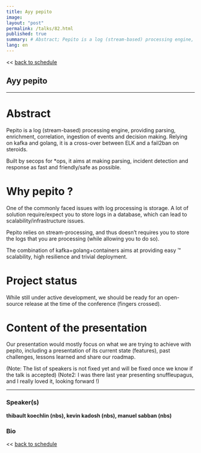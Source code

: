 ```yaml
---
title: Ayy pepito
image: 
layout: "post"
permalink: /talks/82.html
published: true
summary: # Abstract; Pepito is a log (stream-based) processing engine, providing parsing, enrichment, corre…
lang: en
---
```

<< [back to schedule](/schedule/)

## Ayy pepito
---


# Abstract
Pepito is a log (stream-based) processing engine, providing parsing, enrichment, correlation, ingestion of events and decision making. Relying on kafka and golang, it is a cross-over between ELK and a fail2ban on steroids.

Built by secops for *ops, it aims at making parsing, incident detection and response as fast and friendly/safe as possible.

# Why pepito ?
One of the commonly faced issues with log processing is storage. A lot of solution require/expect you to store logs in a database, which can lead to scalability/infrastructure issues.

Pepito relies on stream-processing, and thus doesn’t requires you to store the logs that you are processing (while allowing you to do so).

The combination of kafka+golang+containers aims at providing easy ™ scalability, high resilience and trivial deployment.

# Project status
While still under active development, we should be ready for an open-source release at the time of the conference (fingers crossed).

# Content of the presentation
Our presentation would mostly focus on what we are trying to achieve with pepito, including a presentation of its current state (features), past challenges, lessons learned and share our roadmap.



(Note: The list of speakers is not fixed yet and will be fixed once we know if the talk is accepted)
(Note2: I was there last year presenting snuffleupagus, and I really loved it, looking forward !)

---
### Speaker(s)


**thibault koechlin (nbs), kevin kadosh (nbs), manuel sabban (nbs)**

### Bio


<< [back to schedule](/schedule/)